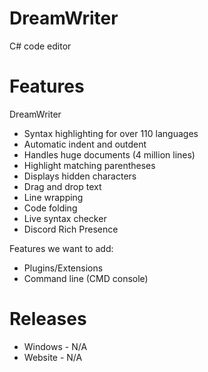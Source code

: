 # DreamWriter
C# code editor 

# Features
DreamWriter 

* Syntax highlighting for over 110 languages
* Automatic indent and outdent
* Handles huge documents (4 million lines)
* Highlight matching parentheses
* Displays hidden characters
* Drag and drop text
* Line wrapping
* Code folding
* Live syntax checker
* Discord Rich Presence 

Features we want to add:
* Plugins/Extensions
* Command line (CMD console)

# Releases
* Windows - N/A
* Website - N/A

